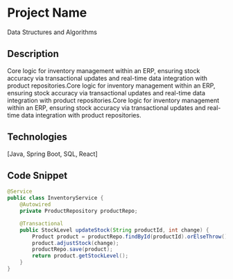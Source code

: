 # Project Name
Data Structures and Algorithms

## Description
Core logic for inventory management within an ERP, ensuring stock accuracy via transactional updates and real-time data integration with product repositories.Core logic for inventory management within an ERP, ensuring stock accuracy via transactional updates and real-time data integration with product repositories.Core logic for inventory management within an ERP, ensuring stock accuracy via transactional updates and real-time data integration with product repositories.

## Technologies
[Java, Spring Boot, SQL, React]

## Code Snippet
```java
@Service
public class InventoryService {
    @Autowired
    private ProductRepository productRepo;

    @Transactional
    public StockLevel updateStock(String productId, int change) {
        Product product = productRepo.findById(productId).orElseThrow();
        product.adjustStock(change);
        productRepo.save(product);
        return product.getStockLevel();
    }
}
```


